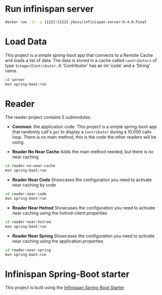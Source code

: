 # Run infinispan server

```bash 
docker run -it -p 11222:11222 jboss/infinispan-server:9.4.0.Final
```

# Load Data
This project is a simple spring-boot app that connects to a Remote Cache and loads a list of data.
The data is stored in a cache called `contributors` of type `Integer`/`Contributor`.
A 'Contributor' has an int 'code' and a 'String' name.

```bash
cd server
mvn spring-boot:run
```

# Reader

The reader project contains 5 submodules.

- **Common**: the application code. This project is a simple spring-boot app that randomly call's `get` to display a `Contributor` during a 10.000 calls loop.
There is no main method, this is the code the other readers will be using.

- **Reader No Near Cache** Adds the main method needed, but there is no near caching
```bash
cd reader-no-near-cache
mvn spring-boot:run
```

- **Reader Near Code** Showcases the configuration you need to activate near caching by code
```bash
cd reader-near-code
mvn spring-boot:run
```
- **Reader Near Hotrod** Showcases the configuration you need to activate near caching using the hotrod-client.properties
```bash
cd reader-near-hotrod
mvn spring-boot:run
```

- **Reader Near Spring** Showcases the configuration you need to activate near caching using the application.properties
```bash
cd reader-near-spring
mvn spring-boot:run
```


# Infinispan Spring-Boot starter
This project is built using the [Infinispan Spring-Boot Starter](https://github.com/infinispan/infinispan-spring-boot)
